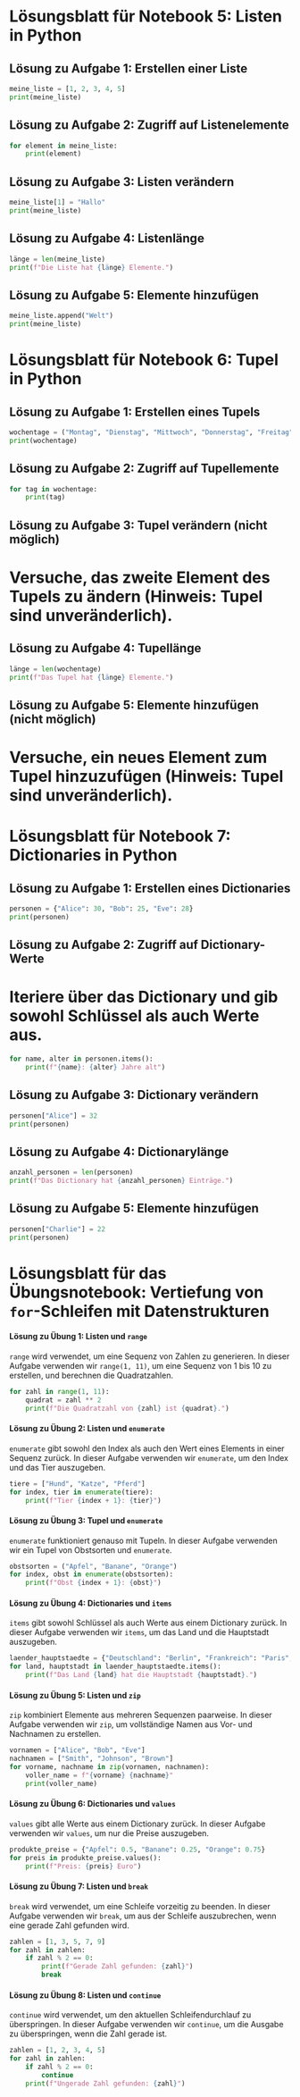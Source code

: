 # Lösungsblatt für Notebook 5: Listen in Python

## Lösung zu Aufgabe 1: Erstellen einer Liste
```python
meine_liste = [1, 2, 3, 4, 5]
print(meine_liste)
```

## Lösung zu Aufgabe 2: Zugriff auf Listenelemente
```python
for element in meine_liste:
    print(element)
```

## Lösung zu Aufgabe 3: Listen verändern
```python
meine_liste[1] = "Hallo"
print(meine_liste)
```

## Lösung zu Aufgabe 4: Listenlänge
```python
länge = len(meine_liste)
print(f"Die Liste hat {länge} Elemente.")
```

## Lösung zu Aufgabe 5: Elemente hinzufügen
```python
meine_liste.append("Welt")
print(meine_liste)
```
# Lösungsblatt für Notebook 6: Tupel in Python

## Lösung zu Aufgabe 1: Erstellen eines Tupels
```python
wochentage = ("Montag", "Dienstag", "Mittwoch", "Donnerstag", "Freitag")
print(wochentage)
```

## Lösung zu Aufgabe 2: Zugriff auf Tupellemente
```python
for tag in wochentage:
    print(tag)
```

## Lösung zu Aufgabe 3: Tupel verändern (nicht möglich)
# Versuche, das zweite Element des Tupels zu ändern (Hinweis: Tupel sind unveränderlich).

## Lösung zu Aufgabe 4: Tupellänge
```python
länge = len(wochentage)
print(f"Das Tupel hat {länge} Elemente.")
```

## Lösung zu Aufgabe 5: Elemente hinzufügen (nicht möglich)
# Versuche, ein neues Element zum Tupel hinzuzufügen (Hinweis: Tupel sind unveränderlich).
# Lösungsblatt für Notebook 7: Dictionaries in Python

## Lösung zu Aufgabe 1: Erstellen eines Dictionaries
```python
personen = {"Alice": 30, "Bob": 25, "Eve": 28}
print(personen)
```

## Lösung zu Aufgabe 2: Zugriff auf Dictionary-Werte
# Iteriere über das Dictionary und gib sowohl Schlüssel als auch Werte aus.
```python
for name, alter in personen.items():
    print(f"{name}: {alter} Jahre alt")
```

## Lösung zu Aufgabe 3: Dictionary verändern
```python
personen["Alice"] = 32
print(personen)
```

## Lösung zu Aufgabe 4: Dictionarylänge
```python
anzahl_personen = len(personen)
print(f"Das Dictionary hat {anzahl_personen} Einträge.")
```

## Lösung zu Aufgabe 5: Elemente hinzufügen
```python
personen["Charlie"] = 22
print(personen)
```

# Lösungsblatt für das Übungsnotebook: Vertiefung von `for`-Schleifen mit Datenstrukturen

#### Lösung zu Übung 1: Listen und `range`

`range` wird verwendet, um eine Sequenz von Zahlen zu generieren. In dieser Aufgabe verwenden wir `range(1, 11)`, um eine Sequenz von 1 bis 10 zu erstellen, und berechnen die Quadratzahlen.

```python
for zahl in range(1, 11):
    quadrat = zahl ** 2
    print(f"Die Quadratzahl von {zahl} ist {quadrat}.")
```

#### Lösung zu Übung 2: Listen und `enumerate`

`enumerate` gibt sowohl den Index als auch den Wert eines Elements in einer Sequenz zurück. In dieser Aufgabe verwenden wir `enumerate`, um den Index und das Tier auszugeben.

```python
tiere = ["Hund", "Katze", "Pferd"]
for index, tier in enumerate(tiere):
    print(f"Tier {index + 1}: {tier}")
```

#### Lösung zu Übung 3: Tupel und `enumerate`

`enumerate` funktioniert genauso mit Tupeln. In dieser Aufgabe verwenden wir ein Tupel von Obstsorten und `enumerate`.

```python
obstsorten = ("Apfel", "Banane", "Orange")
for index, obst in enumerate(obstsorten):
    print(f"Obst {index + 1}: {obst}")
```

#### Lösung zu Übung 4: Dictionaries und `items`

`items` gibt sowohl Schlüssel als auch Werte aus einem Dictionary zurück. In dieser Aufgabe verwenden wir `items`, um das Land und die Hauptstadt auszugeben.

```python
laender_hauptstaedte = {"Deutschland": "Berlin", "Frankreich": "Paris", "Italien": "Rom"}
for land, hauptstadt in laender_hauptstaedte.items():
    print(f"Das Land {land} hat die Hauptstadt {hauptstadt}.")
```

#### Lösung zu Übung 5: Listen und `zip`

`zip` kombiniert Elemente aus mehreren Sequenzen paarweise. In dieser Aufgabe verwenden wir `zip`, um vollständige Namen aus Vor- und Nachnamen zu erstellen.

```python
vornamen = ["Alice", "Bob", "Eve"]
nachnamen = ["Smith", "Johnson", "Brown"]
for vorname, nachname in zip(vornamen, nachnamen):
    voller_name = f"{vorname} {nachname}"
    print(voller_name)
```

#### Lösung zu Übung 6: Dictionaries und `values`

`values` gibt alle Werte aus einem Dictionary zurück. In dieser Aufgabe verwenden wir `values`, um nur die Preise auszugeben.

```python
produkte_preise = {"Apfel": 0.5, "Banane": 0.25, "Orange": 0.75}
for preis in produkte_preise.values():
    print(f"Preis: {preis} Euro")
```

#### Lösung zu Übung 7: Listen und `break`

`break` wird verwendet, um eine Schleife vorzeitig zu beenden. In dieser Aufgabe verwenden wir `break`, um aus der Schleife auszubrechen, wenn eine gerade Zahl gefunden wird.

```python
zahlen = [1, 3, 5, 7, 9]
for zahl in zahlen:
    if zahl % 2 == 0:
        print(f"Gerade Zahl gefunden: {zahl}")
        break
```

#### Lösung zu Übung 8: Listen und `continue`

`continue` wird verwendet, um den aktuellen Schleifendurchlauf zu überspringen. In dieser Aufgabe verwenden wir `continue`, um die Ausgabe zu überspringen, wenn die Zahl gerade ist.

```python
zahlen = [1, 2, 3, 4, 5]
for zahl in zahlen:
    if zahl % 2 == 0:
        continue
    print(f"Ungerade Zahl gefunden: {zahl}")
```
